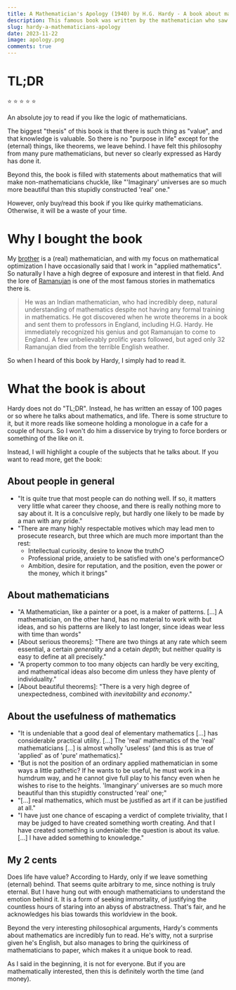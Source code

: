```yaml
---
title: A Mathematician's Apology (1940) by H.G. Hardy - A book about mathematics, and life, by the man who discovered Ramanujan
description: This famous book was written by the mathematician who saw Ramanujan's genius and brought him from India to Cambridge. It is an "apology", since "If then I find myself writing, not mathematics but 'about' mathematics, it is a confession of weakness, for which I may rightly be scorned or pitied by younger and more vigorous mathematicians."
slug: hardy-a-mathematicians-apology
date: 2023-11-22
image: apology.png
comments: true
---
```


# TL;DR

⭐ ⭐ ⭐ ⭐ ⭐

 An absolute joy to read if you like the logic of mathematicians.

 The biggest "thesis" of this book is that there is such thing as "value", and that knowledge is valuable. So there is no "purpose in life" except for the (eternal) things, like theorems, we leave behind. I have felt this philosophy from many pure mathematicians, but never so clearly expressed as Hardy has done it.

 Beyond this, the book is filled with statements about mathematics that will make non-mathematicians chuckle, like "'Imaginary' universes are so much more beautiful than this stupidly constructed 'real' one."

 However, only buy/read this book if you like quirky mathematicians. Otherwise, it will be a waste of your time.

# Why I bought the book

My [brother](https://people.kth.se/~georgo/) is a (real) mathematician, and with my focus on mathematical optimization I have occasionally said that I work in "applied mathematics". So naturally I have a high degree of exposure and interest in that field. And the lore of [Ramanujan](https://en.wikipedia.org/wiki/Srinivasa_Ramanujan) is one of the most famous stories in mathematics there is.

> He was an Indian mathematician, who had incredibly deep, natural understanding of mathematics despite not having any formal training in mathematics. He got discovered when he wrote theorems in a book and sent them to professors in England, including H.G. Hardy. He immediately recognized his genius and got Ramanujan to come to England. A few unbelievably prolific years followed, but aged only 32 Ramanujan died from the terrible English weather.

So when I heard of this book by Hardy, I simply had to read it.

# What the book is about

Hardy does not do "TL;DR". Instead, he has written an essay of 100 pages or so where he talks about mathematics, and life. There is some structure to it, but it more reads like someone holding a monologue in a cafe for a couple of hours. So I won't do him a disservice by trying to force borders or something of the like on it.

Instead, I will highlight a couple of the subjects that he talks about. If you want to read more, get the book:

## About people in general
- "It is quite true that most people can do nothing well. If so, it matters very little what career they choose, and there is really nothing more to say about it. It is a conculsive reply, but hardly one likely to be made by a man with any pride."
- "There are many highly respectable motives which may lead men to prosecute research, but three which are much more important than the rest:
    - Intellectual curiosity, desire to know the truth○
    - Professional pride, anxiety to be satisfied with one's performance○
    - Ambition, desire for reputation, and the position, even the power or the money, which it brings"

## About mathematicians
- "A Mathematician, like a painter or a poet, is a maker of patterns. […] A mathematician, on the other hand, has no material to work with but ideas, and so his patterns are likely to last longer, since ideas wear less with time than words"
- [About serious theorems]: "There are two things at any rate which seem essential, a certain *generality* and a cetain *depth*; but neither quality is easy to define at all precisely."
- "A property common to too many objects can hardly be very exciting, and mathematical ideas also become dim unless they have plenty of individuality."
- [About beautiful theorems]: "There is a very high degree of unexpectedness, combined with *inevitability* and *economy*."

## About the usefulness of mathematics
- "It is undeniable that a good deal of elementary mathematics […] has considerable practical utility. […] The 'real' mathematics of the 'real' mathematicians […] is almost wholly 'useless' (and this is as true of 'applied' as of 'pure' mathematics)."
- "But is not the position of an ordinary applied mathematician in some ways a little pathetic? If he wants to be useful, he must work in a humdrum way, and he cannot give full play to his fancy even when he wishes to rise to the heights. 'Imanginary' universes are so much more beautiful than this stupidtly constructed 'real' one;"
- "[…] real mathematics, which must be justified as art if it can be justified at all." 
- "I have just one chance of escaping a verdict of complete triviality, that I may be judged to have created something worth creating. And that I have created something is undeniable: the question is about its value. […] I have added something to knowledge."

## My 2 cents

Does life have value? According to Hardy, only if we leave something (eternal) behind. That seems quite arbitrary to me, since nothing is truly eternal. But I have hung out with enough mathematicians to understand the emotion behind it. It is a form of seeking immortality, of justifying the countless hours of staring into an abyss of abstractness. That's fair, and he acknowledges his bias towards this worldview in the book.

Beyond the very interesting philosophical arguments, Hardy's comments about mathematics are incredibly fun to read. He's witty, not a surprise given he's English, but also manages to bring the quirkiness of mathematicians to paper, which makes it a unique book to read.

As I said in the beginning, it is not for everyone. But if you are mathematically interested, then this is definitely worth the time (and money).